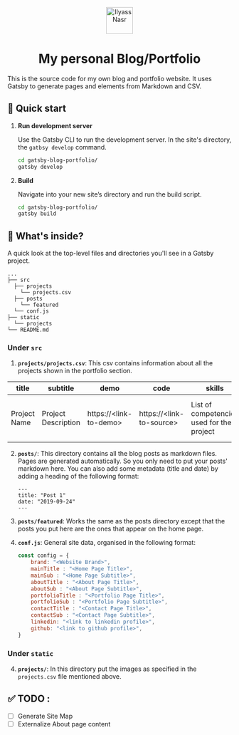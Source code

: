 <p align="center">
  <a href="https://ilyassnasr.tk">
    <img alt="Ilyass Nasr" src="https://ilyassnasr.tk/apple-icon-60x60.png" width="60" />
  </a>
</p>
<h1 align="center">
  My personal Blog/Portfolio
</h1>

This is the source code for my own blog and portfolio website. It uses Gatsby to generate pages and elements from Markdown and CSV.

## 🚀 Quick start

1.  **Run development server**

    Use the Gatsby CLI to run the development server. In the site's directory, the `gatbsy develop` command.

    ```sh
    cd gatsby-blog-portfolio/
    gatsby develop
    ```

1.  **Build**

    Navigate into your new site’s directory and run the build script.

    ```sh
    cd gatsby-blog-portfolio/
    gatsby build
    ```

## 🧐 What's inside?

A quick look at the top-level files and directories you'll see in a Gatsby project.

  
    ...
    ├── src
      ├── projects
        └── projects.csv
      ├── posts
        └── featured
      └── conf.js
    ├── static
      └── projects
    └── README.md

### Under `src`

1.  **`projects/projects.csv`**: This csv contains information about all the projects shown in the portfolio section.

| title        | subtitle            | demo                   | code                     | skills                                    | image                              |
|--------------|---------------------|------------------------|--------------------------|-------------------------------------------|------------------------------------|
| Project Name | Project Description | https://\<link-to-demo> | https://\<link-to-source> | List of competencies used for the project | image name for the project preview |

2.  **`posts/`**: This directory contains all the blog posts as markdown files. Pages are generated automatically. So you only need to put your posts' markdown here. You can also add some metadata (title and date) by adding a heading of the following format:

    ```
    ---
    title: "Post 1"
    date: "2019-09-24"
    ---
    ```

3.  **`posts/featured`**: Works the same as the posts directory except that the posts you put here are the ones that appear on the home page.

4. **`conf.js`**: General site data, organised in the following format:


    ```js
    const config = {
        brand: "<Website Brand>",
        mainTitle : "<Home Page Title>",
        mainSub : "<Home Page Subtitle>",
        aboutTitle : "<About Page Title>",
        aboutSub : "<About Page Subtitle>",
        portfolioTitle : "<Portfolio Page Title>",
        portfolioSub : "<Portfolio Page Subtitle>",
        contactTitle : "<Contact Page Title>",
        contactSub : "<Contact Page Subtitle>",
        linkedin: "<link to linkedin profile>",
        github: "<link to github profile>",
    }
    ```

### Under `static`

4. **`projects/`**: In this directory put the images as specified in the `projects.csv` file mentioned above.

## ✅ TODO :

- [ ] Generate Site Map
- [ ] Externalize About page content